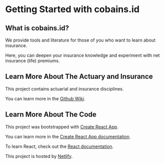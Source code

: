 # Getting Started with cobains.id

## What is cobains.id?

We provide tools and literature for those of you who want to learn about insurance.

Here, you can deepen your insurance knowledge and experiment with net insurance (life) premiums.

## Learn More About The Actuary and Insurance

This project contains actuarial and insurance disciplines.

You can learn more in the [Github Wiki](https://github.com/anotherbeef/cobains.wiki.git).

## Learn More About The Code

This project was bootstrapped with [Create React App](https://github.com/facebook/create-react-app).

You can learn more in the [Create React App documentation](https://facebook.github.io/create-react-app/docs/getting-started).

To learn React, check out the [React documentation](https://reactjs.org/).

This project is hosted by [Netlify](https://www.netlify.com/). 
